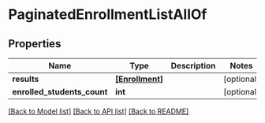 # PaginatedEnrollmentListAllOf


## Properties
Name | Type | Description | Notes
------------ | ------------- | ------------- | -------------
**results** | [**[Enrollment]**](Enrollment.md) |  | [optional] 
**enrolled_students_count** | **int** |  | [optional] 

[[Back to Model list]](../README.md#documentation-for-models) [[Back to API list]](../README.md#documentation-for-api-endpoints) [[Back to README]](../README.md)


